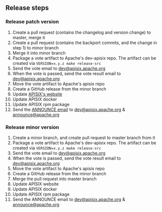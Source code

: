 <!--
#
# Licensed to the Apache Software Foundation (ASF) under one or more
# contributor license agreements.  See the NOTICE file distributed with
# this work for additional information regarding copyright ownership.
# The ASF licenses this file to You under the Apache License, Version 2.0
# (the "License"); you may not use this file except in compliance with
# the License.  You may obtain a copy of the License at
#
#     http://www.apache.org/licenses/LICENSE-2.0
#
# Unless required by applicable law or agreed to in writing, software
# distributed under the License is distributed on an "AS IS" BASIS,
# WITHOUT WARRANTIES OR CONDITIONS OF ANY KIND, either express or implied.
# See the License for the specific language governing permissions and
# limitations under the License.
#
-->

## Release steps

### Release patch version

1. Create a pull request (contains the changelog and version change) to master, merge it
2. Create a pull request (contains the backport commits, and the change in step 1) to minor branch
3. Merge it into minor branch
4. Package a vote artifact to Apache's dev-apisix repo. The artifact can be created
via `VERSION=x.y.z make release-src`
5. Send the vote email to dev@apisix.apache.org
6. When the vote is passed, send the vote result email to dev@apisix.apache.org
7. Move the vote artifact to Apache's apisix repo
8. Create a GitHub release from the minor branch
9. Update [APISIX's website](https://github.com/apache/apisix-website/commit/f9104bdca50015722ab6e3714bbcd2d17e5c5bb3)
10. Update APISIX docker
11. Update APISIX rpm package
12. Send the [ANNOUNCE email](https://lists.apache.org/thread.html/ree7b06e6eac854fd42ba4f302079661a172f514a92aca2ef2f1aa7bb%40%3Cdev.apisix.apache.org%3E) to dev@apisix.apache.org & announce@apache.org

### Release minor version

1. Create a minor branch, and create pull request to master branch from it
2. Package a vote artifact to Apache's dev-apisix repo. The artifact can be created
via `VERSION=x.y.z make release-src`
3. Send the vote email to dev@apisix.apache.org
4. When the vote is passed, send the vote result email to dev@apisix.apache.org
5. Move the vote artifact to Apache's apisix repo
6. Create a GitHub release from the minor branch
7. Merge the pull request into master branch
8. Update APISIX website
9. Update APISIX docker
10. Update APISIX rpm package
11. Send the ANNOUNCE email to dev@apisix.apache.org & announce@apache.org
